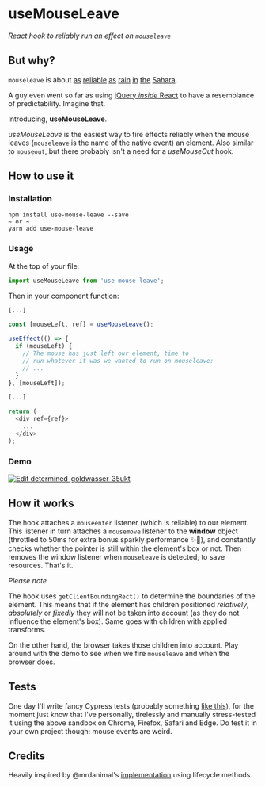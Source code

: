 # useMouseLeave

_React hook to reliably run an effect on `mouseleave`_

## But why?

`mouseleave` is about [as](https://stackoverflow.com/questions/31775182/react-event-onmouseleave-not-triggered-when-moving-cursor-fast) [reliable](https://stackoverflow.com/questions/29981236/how-do-you-hover-in-reactjs-onmouseleave-not-registered-during-fast-hover-ove) [as](https://stackoverflow.com/questions/7448468/why-cant-i-reliably-capture-a-mouseout-event) [rain](https://github.com/facebook/react/issues/4251) [in](https://bugs.chromium.org/p/chromium/issues/detail?id=276329) [the](https://github.com/facebook/react/issues/4492) [Sahara](https://bugs.chromium.org/p/chromium/issues/detail?id=515921).

A guy even went so far as using [jQuery _inside_ React](https://www.man42.net/blog/2016/08/react-onmouseleave-workaround/) to have a resemblance of predictability. Imagine that.

Introducing, **useMouseLeave**.

_useMouseLeave_ is the easiest way to fire effects reliably when the mouse leaves (`mouseleave` is the name of the native event) an element. Also similar to `mouseout`, but there probably isn't a need for a _useMouseOut_ hook.

## How to use it

### Installation

```
npm install use-mouse-leave --save
~ or ~
yarn add use-mouse-leave
```

### Usage

At the top of your file:

```js
import useMouseLeave from 'use-mouse-leave';
```

Then in your component function:

```js
[...]

const [mouseLeft, ref] = useMouseLeave();

useEffect(() => {
  if (mouseLeft) {
    // The mouse has just left our element, time to
    // run whatever it was we wanted to run on mouseleave:
    // ...
  }
}, [mouseLeft]);

[...]

return (
  <div ref={ref}>
    ...
  </div>
);
```

### Demo

[![Edit determined-goldwasser-35ukt](https://codesandbox.io/static/img/play-codesandbox.svg)](https://codesandbox.io/s/determined-goldwasser-35ukt?fontsize=14&module=%2Fsrc%2FApp.tsx)

## How it works

The hook attaches a `mouseenter` listener (which is reliable) to our element. This listener in turn attaches a `mousemove` listener to the **window** object (throttled to 50ms for extra bonus sparkly performance ✨🦄), and constantly checks whether the pointer is still within the element's box or not. Then removes the window listener when `mouseleave` is detected, to save resources. That's it.

_Please note_

The hook uses `getClientBoundingRect()` to determine the boundaries of the element. This means that if the element has children positioned _relatively_, _absolutely_ or _fixedly_ they will not be taken into account (as they do not influence the element's box). Same goes with children with applied transforms.

On the other hand, the browser takes those children into account. Play around with the demo to see when we fire `mouseleave` and when the browser does.

## Tests

One day I'll write fancy Cypress tests (probably something [like this](https://stackoverflow.com/questions/55361499/how-to-implement-drag-and-drop-in-cypress-test)), for the moment just know that I've personally, tirelessly and manually stress-tested it using the above sandbox on Chrome, Firefox, Safari and Edge. Do test it in your own project though: mouse events are weird.

## Credits

Heavily inspired by @mrdanimal's [implementation](https://github.com/facebook/react/issues/6807#issuecomment-446021227) using lifecycle methods.
